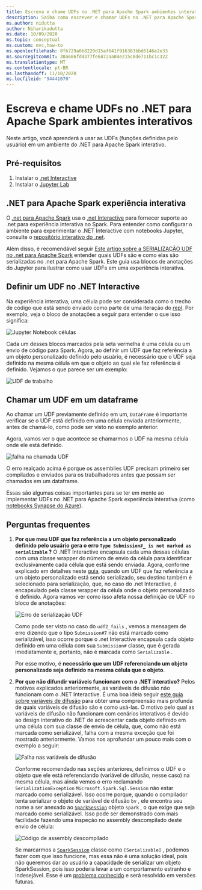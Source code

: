 ```yaml
---
title: Escreva e chame UDFs no .NET para Apache Spark ambientes interativos.
description: Saiba como escrever e chamar UDFs no .NET para Apache Spark shells interativos.
ms.author: nidutta
author: Niharikadutta
ms.date: 10/09/2020
ms.topic: conceptual
ms.custom: mvc,how-to
ms.openlocfilehash: 8fb729a0b8220d15af641f916383bbd6146e2e33
ms.sourcegitcommit: 30a686fd4377fe6472aa04e215c0de711bc1c322
ms.translationtype: MT
ms.contentlocale: pt-BR
ms.lasthandoff: 11/10/2020
ms.locfileid: "94441070"
---
```

# <a name="write-and-call-udfs-in-net-for-apache-spark-interactive-environments"></a>Escreva e chame UDFs no .NET para Apache Spark ambientes interativos

Neste artigo, você aprenderá a usar as UDFs (funções definidas pelo usuário) em um ambiente do .NET para Apache Spark interativo.

## <a name="prerequisites"></a>Pré-requisitos

1. Instalar o [.net Interactive](https://github.com/dotnet/interactive)
2. Instalar o [Jupyter Lab](https://jupyter.org/)

## <a name="net-for-apache-spark-interactive-experience"></a>.NET para Apache Spark experiência interativa

O [.net para Apache Spark](https://github.com/dotnet/spark) usa o [.net Interactive](https://devblogs.microsoft.com/dotnet/net-interactive-is-here-net-notebooks-preview-2/) para fornecer suporte ao .net para experiência interativa no Spark. Para entender como configurar o ambiente para experimentar o .NET Interactive com notebooks Jupyter, consulte o [repositório interativo do .net](https://github.com/dotnet/interactive).

Além disso, é recomendável seguir [Este artigo sobre a SERIALIZAÇÃO UDF no .net para Apache Spark](udf-guide.md) entender quais UDFs são e como elas são serializadas no .net para Apache Spark.
Este guia usa blocos de anotações do Jupyter para ilustrar como usar UDFs em uma experiência interativa.

## <a name="define-a-udf-in-net-interactive"></a>Definir um UDF no .NET Interactive

Na experiência interativa, uma célula pode ser considerada como o trecho de código que está sendo enviado como parte de uma iteração do [repl](https://en.wikipedia.org/wiki/Read%E2%80%93eval%E2%80%93print_loop). Por exemplo, veja o bloco de anotações a seguir para entender o que isso significa:

![Jupyter Notebook células](./media/dotnet-interactive/dotnet-interactive-cells.png)

Cada um desses blocos marcados pela seta vermelha é uma célula ou um envio de código para Spark. Agora, ao definir um UDF que faz referência a um objeto personalizado definido pelo usuário, é necessário que o UDF seja definido na mesma célula em que o objeto ao qual ele faz referência é definido. Vejamos o que parece ser um exemplo:

![UDF de trabalho](./media/dotnet-interactive/working-udf.png)

## <a name="call-a-udf-on-a-dataframe"></a>Chamar um UDF em um dataframe

Ao chamar um UDF previamente definido em um, `DataFrame` é importante verificar se o UDF está definido em uma célula enviada anteriormente, antes de chamá-lo, como pode ser visto no exemplo anterior.

Agora, vamos ver o que acontece se chamarmos o UDF na mesma célula onde ele está definido.

![falha na chamada UDF](./media/dotnet-interactive/udf_fails.png)

O erro realçado acima é porque os assemblies UDF precisam primeiro ser compilados e enviados para os trabalhadores antes que possam ser chamados em um dataframe.

Essas são algumas coisas importantes para se ter em mente ao implementar UDFs no .NET para Apache Spark experiência interativa (como [notebooks Synapse do Azure](/azure/synapse-analytics/spark/apache-spark-development-using-notebooks)).

## <a name="faqs"></a>Perguntas frequentes

1. **Por que meu UDF que faz referência a um objeto personalizado definido pelo usuário gera o erro `Type Submission#_ is not marked as serializable` ?**
    O .NET Interactive encapsula cada uma dessas células com uma classe wrapper do número de envio da célula para identificar exclusivamente cada célula que está sendo enviada. Agora, conforme explicado em detalhes neste [guia](udf-guide.md), quando um UDF que faz referência a um objeto personalizado está sendo serializado, seu destino também é selecionado para serialização, que, no caso do .net Interactive, é encapsulado pela classe wrapper da célula onde o objeto personalizado é definido.
    Agora vamos ver como isso afeta nossa definição de UDF no bloco de anotações:

    ![Erro de serialização UDF](./media/dotnet-interactive/udf-serialization-error.png)

    Como pode ser visto no caso do `udf2_fails` , vemos a mensagem de erro dizendo que o tipo `Submission#7` não está marcado como serializável, isso ocorre porque o .net Interactive encapsula cada objeto definido em uma célula com sua `Submission#` classe, que é gerada imediatamente e, portanto, não é marcada como `Serializable` .

    Por esse motivo, é **necessário que um UDF referenciando um objeto personalizado seja definido na mesma célula que o objeto**.

2. **Por que não difundir variáveis funcionam com o .NET interativo?**
    Pelos motivos explicados anteriormente, as variáveis de difusão não funcionam com o .NET Interactive. É uma boa ideia seguir [este guia sobre variáveis de difusão](broadcast-guide.md) para obter uma compreensão mais profunda de quais variáveis de difusão são e como usá-las. O motivo pelo qual as variáveis de difusão não funcionam com cenários interativos é devido ao design interativo do .NET de acrescentar cada objeto definido em uma célula com sua classe de envio de célula, que, como não está marcada como serializável, falha com a mesma exceção que foi mostrado anteriormente.
    Vamos nos aprofundar um pouco mais com o exemplo a seguir:

    ![Falha nas variáveis de difusão](./media/dotnet-interactive/broadcast-fails.png)

    Conforme recomendado nas seções anteriores, definimos o UDF e o objeto que ele está referenciando (variável de difusão, nesse caso) na mesma célula, mas ainda vemos o erro reclamando `SerializationException` `Microsoft.Spark.Sql.Session` não estar marcado como serializável. Isso ocorre porque, quando o compilador tenta serializar o objeto de variável de difusão `bv` , ele encontra seu nome a ser anexado ao [`SparkSession`](https://github.com/dotnet/spark/blob/master/src/csharp/Microsoft.Spark/Sql/SparkSession.cs#L20) objeto `spark` , o que exige que seja marcado como serializável. Isso pode ser demonstrado com mais facilidade fazendo uma inspeção no assembly descompilado deste envio de célula:

    ![Código de assembly descompilado](./media/dotnet-interactive/decompiledAssembly.png)

    Se marcarmos a [`SparkSession`](https://github.com/dotnet/spark/blob/master/src/csharp/Microsoft.Spark/Sql/SparkSession.cs#L20) classe como `[Serializable]` , podemos fazer com que isso funcione, mas essa não é uma solução ideal, pois não queremos dar ao usuário a capacidade de serializar um objeto SparkSession, pois isso poderia levar a um comportamento estranho e indesejável. Esse é um [problema conhecido](https://github.com/dotnet/spark/issues/619) e será resolvido em versões futuras.
